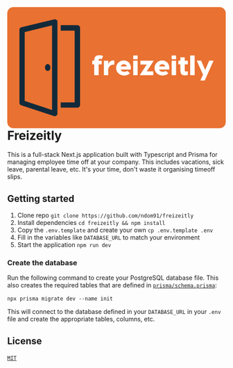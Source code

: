 <img align="right" src="logo.svg" />

# Freizeitly

This is a full-stack Next.js application built with Typescript and Prisma for managing employee time off at your company. This includes vacations, sick leave, parental leave, etc. It's your time, don't waste it organising timeoff slips.

## Getting started

1. Clone repo `git clone https://github.com/ndom91/freizeitly`
2. Install dependencies `cd freizeitly && npm install`
3. Copy the `.env.template` and create your own `cp .env.template .env`
4. Fill in the variables like `DATABASE_URL` to match your environment
5. Start the application `npm run dev`

### Create the database

Run the following command to create your PostgreSQL database file. This also creates the required tables that are defined in [`prisma/schema.prisma`](./prisma/schema.prisma):

```
npx prisma migrate dev --name init
```

This will connect to the database defined in your `DATABASE_URL` in your `.env` file and create the appropriate tables, columns, etc.

## License

[`MIT`](https://opensource.org/licenses/MIT)
